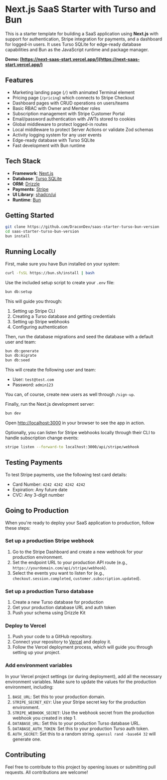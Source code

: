 # Next.js SaaS Starter with Turso and Bun

This is a starter template for building a SaaS application using **Next.js** with support for authentication, Stripe integration for payments, and a dashboard for logged-in users. It uses Turso SQLite for edge-ready database capabilities and Bun as the JavaScript runtime and package manager.

**Demo: [https://next-saas-start.vercel.app/](https://next-saas-start.vercel.app/)**

## Features

- Marketing landing page (`/`) with animated Terminal element
- Pricing page (`/pricing`) which connects to Stripe Checkout
- Dashboard pages with CRUD operations on users/teams
- Basic RBAC with Owner and Member roles
- Subscription management with Stripe Customer Portal
- Email/password authentication with JWTs stored to cookies
- Global middleware to protect logged-in routes
- Local middleware to protect Server Actions or validate Zod schemas
- Activity logging system for any user events
- Edge-ready database with Turso SQLite
- Fast development with Bun runtime

## Tech Stack

- **Framework**: [Next.js](https://nextjs.org/)
- **Database**: [Turso SQLite](https://turso.tech/)
- **ORM**: [Drizzle](https://orm.drizzle.team/)
- **Payments**: [Stripe](https://stripe.com/)
- **UI Library**: [shadcn/ui](https://ui.shadcn.com/)
- **Runtime**: [Bun](https://bun.sh/)

## Getting Started

```bash
git clone https://github.com/DraconDev/saas-starter-turso-bun-version
cd saas-starter-turso-bun-version
bun install
```

## Running Locally

First, make sure you have Bun installed on your system:

```bash
curl -fsSL https://bun.sh/install | bash
```

Use the included setup script to create your `.env` file:

```bash
bun db:setup
```

This will guide you through:

1. Setting up Stripe CLI
2. Creating a Turso database and getting credentials
3. Setting up Stripe webhooks
4. Configuring authentication

Then, run the database migrations and seed the database with a default user and team:

```bash
bun db:generate
bun db:migrate
bun db:seed
```

This will create the following user and team:

- User: `test@test.com`
- Password: `admin123`

You can, of course, create new users as well through `/sign-up`.

Finally, run the Next.js development server:

```bash
bun dev
```

Open [http://localhost:3000](http://localhost:3000) in your browser to see the app in action.

Optionally, you can listen for Stripe webhooks locally through their CLI to handle subscription change events:

```bash
stripe listen --forward-to localhost:3000/api/stripe/webhook
```

## Testing Payments

To test Stripe payments, use the following test card details:

- Card Number: `4242 4242 4242 4242`
- Expiration: Any future date
- CVC: Any 3-digit number

## Going to Production

When you're ready to deploy your SaaS application to production, follow these steps:

### Set up a production Stripe webhook

1. Go to the Stripe Dashboard and create a new webhook for your production environment.
2. Set the endpoint URL to your production API route (e.g., `https://yourdomain.com/api/stripe/webhook`).
3. Select the events you want to listen for (e.g., `checkout.session.completed`, `customer.subscription.updated`).

### Set up a production Turso database

1. Create a new Turso database for production
2. Get your production database URL and auth token
3. Push your schema using Drizzle Kit

### Deploy to Vercel

1. Push your code to a GitHub repository.
2. Connect your repository to [Vercel](https://vercel.com/) and deploy it.
3. Follow the Vercel deployment process, which will guide you through setting up your project.

### Add environment variables

In your Vercel project settings (or during deployment), add all the necessary environment variables. Make sure to update the values for the production environment, including:

1. `BASE_URL`: Set this to your production domain.
2. `STRIPE_SECRET_KEY`: Use your Stripe secret key for the production environment.
3. `STRIPE_WEBHOOK_SECRET`: Use the webhook secret from the production webhook you created in step 1.
4. `DATABASE_URL`: Set this to your production Turso database URL.
5. `DATABASE_AUTH_TOKEN`: Set this to your production Turso auth token.
6. `AUTH_SECRET`: Set this to a random string. `openssl rand -base64 32` will generate one.

## Contributing

Feel free to contribute to this project by opening issues or submitting pull requests. All contributions are welcome!
